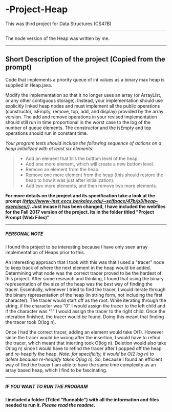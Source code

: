 # -Project-Heap
This was third project for Data Structures (CS47B)

************************************************
The node version of the Heap was written by me.
************************************************

Short Description of the project (Copied from the prompt)
-------------------------------------------------------------
Code that implements a priority queue of int values as a binary max heap is supplied in Heap.java.

Modify the implementation so that it no longer uses an array (or ArrayList, or any other contiguous storage). Instead, your implementation should use explicitly linked heap nodes and must implement all the public operations (constructor, isEmpty, remove, top, add, and display) provided by the array version. The add and remove operations in your revised implementation should still run in time proportional in the worst case to the log of the number of queue elements. The constructor and the isEmpty and top operations should run in constant time.

*Your program tests should include the following sequence of actions on a heap initialized with at least six elements:*

>- Add an element that fills the bottom level of the heap.
>- Add one more element, which will create a new bottom level.
>- Remove an element from the heap.
>- Remove one more element from the heap (this should restore the heap to how it was just after initialization).
>- Add two more elements, and then remove two more elements.


**For more details on the project and its specification take a look at the prompt *(http://www-inst.eecs.berkeley.edu/~selfpace/47b/p3/heap-exercises/)*. Just incase it has been changed, I have included the webfiles for the Fall 2017 version of the project. Its in the folder titled "Project Prompt (Web Files)"**

************************************************

##### PERSONAL NOTE #####
  
I found this project to be interesting because I have only seen array implementation of Heaps prior to this. 

An interesting approach that I took with this was that I used a "tracer" node to keep track of where the next element in the heap would be added. Determining what node was the correct tracer proved to be the hardest of this project. After some research and thinking, I found that using the binary representation of the size of the heap was the best way of finding the tracer. Essentially, whenever I tried to find the tracer, I would iterate through the binary representation of the heap (in string form, not including the first character). The tracer would start off as the root. While iterating through the string, if the character was "0" I would assign the tracer to the left child and if the character was "1" I would assign the tracer to the right child. Once the interation finished, the tracer would be found. Doing this meant that finding the tracer took O(log n). 

Once I had the correct tracer, adding an element would take O(1). However since the tracer would be wrong after the insertion, I would have to refind the tracer, which meant that interting took O(log n). Deletion would also take O(log n) since I would have to refind the tracer after I popped off the heap and re-heapify the heap. *Note: for specificity, it would be O(2 log n) to delete because re-heapify takes O(log n).* So, because I found an efficient way of find the tracer I am able to have the same time complexity as an array based heap, which I find to be fascinating.


************************************************

##### IF YOU WANT TO RUN THE PROGRAM #####

**I included a folder (Titled "Runnable") with all the information and files needed to run it. *Please read the readme.***
